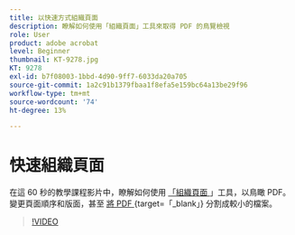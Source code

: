 ```yaml
---
title: 以快速方式組織頁面
description: 瞭解如何使用「組織頁面」工具來取得 PDF 的鳥覽檢視
role: User
product: adobe acrobat
level: Beginner
thumbnail: KT-9278.jpg
KT: 9278
exl-id: b7f08003-1bbd-4d90-9ff7-6033da20a705
source-git-commit: 1a2c91b1379fbaa1f8efa5e159bc64a13be29f96
workflow-type: tm+mt
source-wordcount: '74'
ht-degree: 13%

---
```


# 快速組織頁面

在這 60 秒的教學課程影片中，瞭解如何使用 [ 「組織頁面 ](https://www.adobe.com/tw/acrobat/online/rearrange-pdf.html) 」工具，以鳥瞰 PDF。 變更頁面順序和版面，甚至 [ 將 PDF ](https://www.adobe.com/tw/acrobat/online/split-pdf.html) {target=「_blank」} 分割成較小的檔案。

>[!VIDEO](https://video.tv.adobe.com/v/338278?hidetitle=true)
